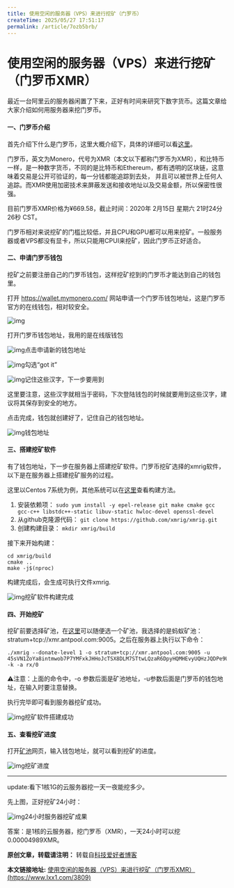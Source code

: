 ```yaml
---
title: 使用空闲的服务器（VPS）来进行挖矿（门罗币）
createTime: 2025/05/27 17:51:17
permalink: /article/7ozb5brb/
---
```

# 使用空闲的服务器（VPS）来进行挖矿（门罗币XMR）

最近一台阿里云的服务器闲置了下来，正好有时间来研究下数字货币。这篇文章给大家介绍如何用服务器来挖门罗币。

#### 一、门罗币介绍

首先介绍下什么是门罗币，这里大概介绍下，具体的详细可以看[这里](https://www.xmr-zh.com/what.html)。

门罗币，英文为Monero，代号为XMR（本文以下都称门罗币为XMR），和比特币一样，是一种数字货币，不同的是比特币和Ethereum，都有透明的区块链，这意味着交易是公开可验证的，每一分钱都能追踪到去处， 并且可以被世界上任何人追踪。而XMR使用加密技术来屏蔽发送和接收地址以及交易金额，所以保密性很强。

目前门罗币XMR价格为¥669.58，截止时间：2020年 2月15日 星期六 21时24分26秒 CST。

门罗币相对来说挖矿的门槛比较低，并且CPU和GPU都可以用来挖矿。一般服务器或者VPS都没有显卡，所以只能用CPUI来挖矿，因此门罗币正好适合。

#### 二、申请门罗币钱包

挖矿之前要注册自己的门罗币钱包，这样挖矿挖到的门罗币才能达到自己的钱包里。

   打开 https://wallet.mymonero.com/ 网站申请一个门罗币钱包地址，这是门罗币官方的在线钱包，相对较安全。

![img](http://imgoss.xgss.net/picgo/tech-01-2048x1058.png?aliyunoss)

打开门罗币钱包地址，我用的是在线版钱包

![img](http://imgoss.xgss.net/picgo/tech-02-2048x1058.png?aliyunoss)点击申请新的钱包地址

![img](http://imgoss.xgss.net/picgo/tech-03-2048x832.png?aliyunoss)勾选“got it”

![img](http://imgoss.xgss.net/picgo/tech-04-2048x516.png?aliyunoss)记住这些汉字，下一步要用到

这里要注意，这些汉字就相当于密码，下次登陆钱包的时候就要用到这些汉字，建议将其保存到安全的地方。

点击完成，钱包就创建好了，记住自己的钱包地址。

![img](http://imgoss.xgss.net/picgo/截屏2020-02-15下午9.44.43.png?aliyunoss)钱包地址

#### 三、搭建挖矿软件

有了钱包地址，下一步在服务器上搭建挖矿软件。门罗币挖矿选择的xmrig软件，以下是在服务器上搭建挖矿服务的过程。

这里以Centos 7系统为例，其他系统可以在[这里](https://xmrig.com/docs/miner#build)查看构建方法。

1. 安装依赖项： `sudo yum install -y epel-release git make cmake gcc gcc-c++ libstdc++-static libuv-static hwloc-devel openssl-devel`
2. 从github克隆源代码： `git clone https://github.com/xmrig/xmrig.git`
3. 创建构建目录： `mkdir xmrig/build`

接下来开始构建：

```
cd xmrig/build
cmake ..
make -j$(nproc)
```

构建完成后，会生成可执行文件xmrig.

![img](http://imgoss.xgss.net/picgo/截屏2020-02-15下午9.57.49.png?aliyunoss)挖矿软件构建完成

#### 四、开始挖矿

挖矿前要选择矿池，在[这里](http://moneropools.com/)可以随便选一个矿池，我选择的是蚂蚁矿池：stratum+tcp://xmr.antpool.com:9005。之后在服务器上执行以下命令：

```
./xmrig --donate-level 1 -o stratum+tcp://xmr.antpool.com:9005 -u 45sVN1ZoYa8intmwob7P7YMFxkJHHoJcTSX8DLM7STtwLQzaR6DpyHQMHEvyUQHzJQDPe9U2bb9wiZWEiFtycsqPGgRZHqN -k -a rx/0
```

⚠️注意：上面的命令中，-o 参数后面是矿池地址，-u参数后面是门罗币的钱包地址，在输入时要注意替换。

执行完毕即可看到服务器挖矿成功。

![img](http://imgoss.xgss.net/picgo/IMG_7187-2048x1152.jpg?aliyunoss)挖矿软件搭建成功

#### 五、查看挖矿进度

打开[矿池](https://lab.antpool.com/)网页，输入钱包地址，就可以看到挖矿的进度。

![img](http://imgoss.xgss.net/picgo/截屏2020-02-15下午10.14.04-2048x1085.png?aliyunoss)挖矿进度

------

update:看下1核1G的云服务器挖一天一夜能挖多少。

先上图，正好挖矿24小时：

![img](http://imgoss.xgss.net/picgo/截屏2020-02-16下午7.07.44-2048x1198.png?aliyunoss)24小时服务器挖矿成果

答案：是1核的云服务器，挖门罗币（XMR），一天24小时可以挖0.00004989XMR。

**原创文章，转载请注明：** 转载自[科技爱好者博客](https://www.lxx1.com/)

**本文链接地址:** [使用空闲的服务器（VPS）来进行挖矿（门罗币XMR） (https://www.lxx1.com/3809)](https://www.lxx1.com/3809)